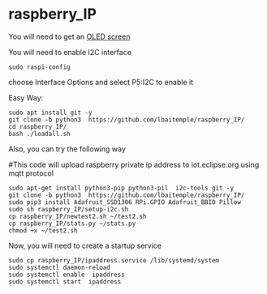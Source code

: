 # raspberry_IP

You will need to get an
[OLED screen](https://www.amazon.com/PEMENOL-Display-0-96inch-Raspberry-Microcontroller/dp/B07F3KY8NF/ref=asc_df_B07F3KY8NF/?tag=hyprod-20&linkCode=df0&hvadid=366338360563&hvpos=&hvnetw=g&hvrand=12501945816479314715&hvpone=&hvptwo=&hvqmt=&hvdev=c&hvdvcmdl=&hvlocint=&hvlocphy=9007196&hvtargid=pla-617553222439&psc=1&tag=&ref=&adgrpid=79101991107&hvpone=&hvptwo=&hvadid=366338360563&hvpos=&hvnetw=g&hvrand=12501945816479314715&hvqmt=&hvdev=c&hvdvcmdl=&hvlocint=&hvlocphy=9007196&hvtargid=pla-617553222439)

You will need to enable I2C interface 
```
sudo raspi-config
```
choose Interface Options and select P5:I2C to enable it

Easy Way:
```
sudo apt install git -y
git clone -b python3  https://github.com/lbaitemple/raspberry_IP/
cd raspberry_IP/
bash ./loadall.sh
```

Also, you can try the following way

#This code will upload raspberry private ip address to iot.eclipse.org using mqtt protocol
```
sudo apt-get install python3-pip python3-pil  i2c-tools git -y
git clone -b python3  https://github.com/lbaitemple/raspberry_IP/
sudo pip3 install Adafruit_SSD1306 RPi.GPIO Adafruit_BBIO Pillow
sudo sh raspberry_IP/setup-i2c.sh
cp raspberry_IP/newtest2.sh ~/test2.sh
cp raspberry_IP/stats.py ~/stats.py
chmod +x ~/test2.sh
```


Now, you will need to create a startup service
```
sudo cp raspberry_IP/ipaddress.service /lib/systemd/system
sudo systemctl daemon-reload
sudo systemctl enable  ipaddress
sudo systemctl start  ipaddress
```

